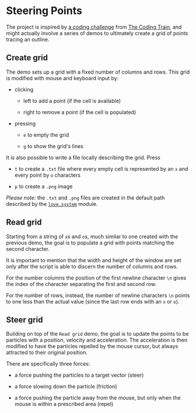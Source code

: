 # Steering Points

The project is inspired by [a coding challenge](https://youtu.be/4hA7G3gup-4) from [The Coding Train](https://thecodingtrain.com/), and might actually involve a series of demos to ultimately create a grid of points tracing an outline.

## Create grid

The demo sets up a grid with a fixed number of columns and rows. This grid is modified with mouse and keyboard input by:

- clicking

  - left to add a point (if the cell is available)

  - right to remove a point (if the cell is populated)

- pressing

  - `e` to empty the grid

  - `g` to show the grid's lines

It is also possible to write a file locally describing the grid. Press

- `t` to create a `.txt` file where every empty cell is represented by an `x` and every point by `o` characters

- `p` to create a `.png` image

_Please note:_ the `.txt` and `.png` files are created in the default path described by the [`love.system`](https://love2d.org/wiki/love.filesystem) module.

## Read grid

Starting from a string of `x`s and `o`s, much similar to one created with the previous demo, the goal is to populate a grid with points matching the second character.

It is important to mention that the width and height of the window are set only after the script is able to discern the number of columns and rows.

For the number columns the position of the first newline character `\n` gives the index of the character separating the first and second row.

For the number of rows, instead, the number of newline characters `\n` points to one less than the actual value (since the last row ends with an `x` or `o`).

## Steer grid

Building on top of the `Read grid` demo, the goal is to update the points to be particles with a position, velocity and acceleration. The acceleration is then modified to have the particles repelled by the mouse cursor, but always attracted to their original position.

There are specifically three forces:

- a force pushing the particles to a target vector (steer)

- a force slowing down the particle (friction)

- a force pushing the particle away from the mouse, but only when the mouse is within a prescribed area (repel)
